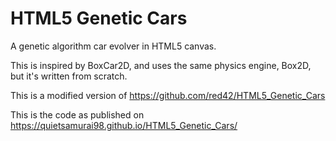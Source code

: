 HTML5 Genetic Cars
==================

A genetic algorithm car evolver in HTML5 canvas.

This is inspired by BoxCar2D, and uses the same physics engine, Box2D, but it's written from scratch.

This is a modified version of https://github.com/red42/HTML5_Genetic_Cars

This is the code as published on https://quietsamurai98.github.io/HTML5_Genetic_Cars/
